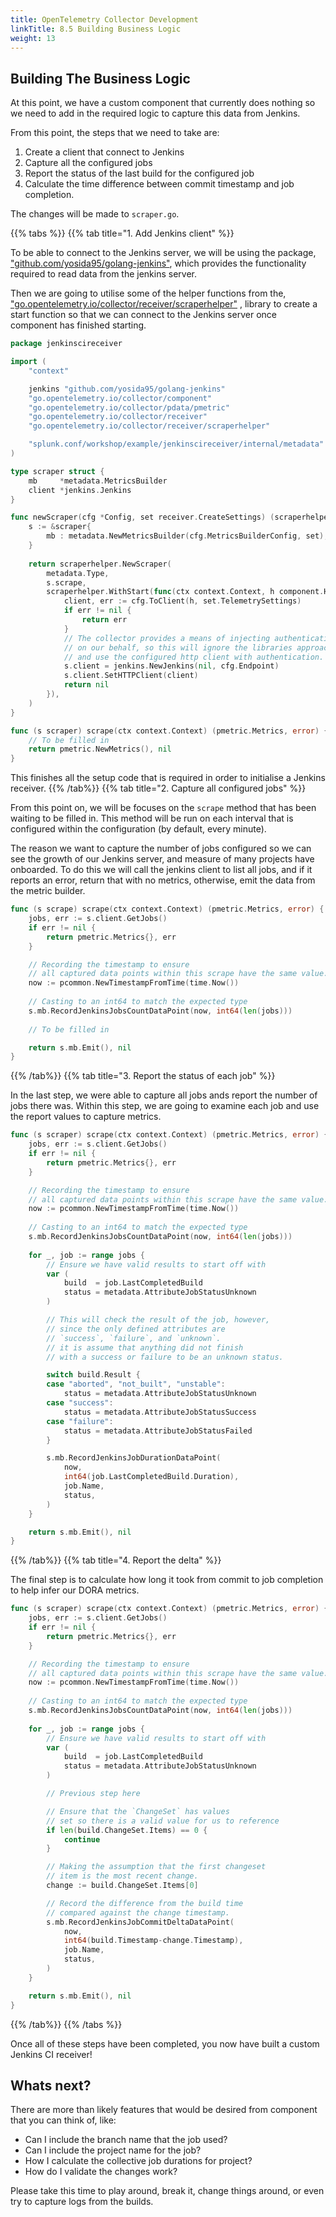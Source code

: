 ```yaml
---
title: OpenTelemetry Collector Development
linkTitle: 8.5 Building Business Logic 
weight: 13
---
```


## Building The Business Logic

At this point, we have a custom component that currently does nothing so we need to add in the required
logic to capture this data from Jenkins.

From this point, the steps that we need to take are:

1. Create a client that connect to Jenkins
1. Capture all the configured jobs
1. Report the status of the last build for the configured job
1. Calculate the time difference between commit timestamp and job completion.

The changes will be made to `scraper.go`.

{{% tabs %}}
{{% tab title="1. Add Jenkins client" %}}

To be able to connect to the Jenkins server, we will be using the package,
["github.com/yosida95/golang-jenkins"](https://pkg.go.dev/github.com/yosida95/golang-jenkins),
which provides the functionality required to read data from the jenkins server.

Then we are going to utilise some of the helper functions from the,
["go.opentelemetry.io/collector/receiver/scraperhelper"](https://pkg.go.dev/go.opentelemetry.io/collector/receiver/scraperhelper) ,
library to create a start function so that we can connect to the Jenkins server once component has finished starting.

```go
package jenkinscireceiver

import (
    "context"

    jenkins "github.com/yosida95/golang-jenkins"
    "go.opentelemetry.io/collector/component"
    "go.opentelemetry.io/collector/pdata/pmetric"
    "go.opentelemetry.io/collector/receiver"
    "go.opentelemetry.io/collector/receiver/scraperhelper"

    "splunk.conf/workshop/example/jenkinscireceiver/internal/metadata"
)

type scraper struct {
    mb     *metadata.MetricsBuilder
    client *jenkins.Jenkins
}

func newScraper(cfg *Config, set receiver.CreateSettings) (scraperhelper.Scraper, error) {
    s := &scraper{
        mb : metadata.NewMetricsBuilder(cfg.MetricsBuilderConfig, set),
    }
    
    return scraperhelper.NewScraper(
        metadata.Type,
        s.scrape,
        scraperhelper.WithStart(func(ctx context.Context, h component.Host) error {
            client, err := cfg.ToClient(h, set.TelemetrySettings)
            if err != nil {
                return err
            }
            // The collector provides a means of injecting authentication
            // on our behalf, so this will ignore the libraries approach
            // and use the configured http client with authentication.
            s.client = jenkins.NewJenkins(nil, cfg.Endpoint)
            s.client.SetHTTPClient(client)
            return nil
        }),
    )
}

func (s scraper) scrape(ctx context.Context) (pmetric.Metrics, error) {
    // To be filled in
    return pmetric.NewMetrics(), nil
}

```

This finishes all the setup code that is required in order to initialise a Jenkins receiver.
{{% /tab%}}
{{% tab title="2. Capture all configured jobs" %}}

From this point on, we will be focuses on the `scrape` method that has been waiting to be filled in.
This method will be run on each interval that is configured within the configuration (by default, every minute).

The reason we want to capture the number of jobs configured so we can see the growth of our Jenkins server,
and measure of many projects have onboarded. To do this we will call the jenkins client to list all jobs,
and if it reports an error, return that with no metrics, otherwise, emit the data from the metric builder.

```go
func (s scrape) scrape(ctx context.Context) (pmetric.Metrics, error) {
    jobs, err := s.client.GetJobs()
    if err != nil {
        return pmetric.Metrics{}, err
    }

    // Recording the timestamp to ensure
    // all captured data points within this scrape have the same value. 
    now := pcommon.NewTimestampFromTime(time.Now())
    
    // Casting to an int64 to match the expected type
    s.mb.RecordJenkinsJobsCountDataPoint(now, int64(len(jobs)))
    
    // To be filled in

    return s.mb.Emit(), nil
}
```

{{% /tab%}}
{{% tab title="3. Report the status of each job" %}}

In the last step, we were able to capture all jobs ands report the number of jobs
there was. Within this step, we are going to examine each job and use the report values
to capture metrics.

```go
func (s scraper) scrape(ctx context.Context) (pmetric.Metrics, error) {
    jobs, err := s.client.GetJobs()
    if err != nil {
        return pmetric.Metrics{}, err
    }

    // Recording the timestamp to ensure
    // all captured data points within this scrape have the same value. 
    now := pcommon.NewTimestampFromTime(time.Now())
    
    // Casting to an int64 to match the expected type
    s.mb.RecordJenkinsJobsCountDataPoint(now, int64(len(jobs)))
    
    for _, job := range jobs {
        // Ensure we have valid results to start off with
        var (
            build  = job.LastCompletedBuild
            status = metadata.AttributeJobStatusUnknown
        )

        // This will check the result of the job, however,
        // since the only defined attributes are 
        // `success`, `failure`, and `unknown`. 
        // it is assume that anything did not finish 
        // with a success or failure to be an unknown status.

        switch build.Result {
        case "aborted", "not_built", "unstable":
            status = metadata.AttributeJobStatusUnknown
        case "success":
            status = metadata.AttributeJobStatusSuccess
        case "failure":
            status = metadata.AttributeJobStatusFailed
        }

        s.mb.RecordJenkinsJobDurationDataPoint(
            now,
            int64(job.LastCompletedBuild.Duration),
            job.Name,
            status,
        )
    }

    return s.mb.Emit(), nil
}
```
{{% /tab%}}
{{% tab title="4. Report the delta" %}}

The final step is to calculate how long it took from 
commit to job completion to help infer our DORA metrics.

```go
func (s scraper) scrape(ctx context.Context) (pmetric.Metrics, error) {
    jobs, err := s.client.GetJobs()
    if err != nil {
        return pmetric.Metrics{}, err
    }

    // Recording the timestamp to ensure
    // all captured data points within this scrape have the same value. 
    now := pcommon.NewTimestampFromTime(time.Now())
    
    // Casting to an int64 to match the expected type
    s.mb.RecordJenkinsJobsCountDataPoint(now, int64(len(jobs)))
    
    for _, job := range jobs {
        // Ensure we have valid results to start off with
        var (
            build  = job.LastCompletedBuild
            status = metadata.AttributeJobStatusUnknown
        )

        // Previous step here

        // Ensure that the `ChangeSet` has values
        // set so there is a valid value for us to reference
        if len(build.ChangeSet.Items) == 0 {
            continue
        }

        // Making the assumption that the first changeset
        // item is the most recent change.
        change := build.ChangeSet.Items[0]

        // Record the difference from the build time
        // compared against the change timestamp.
        s.mb.RecordJenkinsJobCommitDeltaDataPoint(
            now,
            int64(build.Timestamp-change.Timestamp),
            job.Name,
            status,
        )
    }

    return s.mb.Emit(), nil
}
```

{{% /tab%}}
{{% /tabs %}}

Once all of these steps have been completed, you now have built a custom Jenkins CI receiver!

## Whats next?

There are more than likely features that would be desired from component that you can think of, like:

- Can I include the branch name that the job used?
- Can I include the project name for the job?
- How I calculate the collective job durations for project?
- How do I validate the changes work?

Please take this time to play around, break it, change things around, or even try to capture logs from the builds.


[^1]: [DORA Metrics](https://cloud.google.com/blog/products/devops-sre/using-the-four-keys-to-measure-your-devops-performance)
